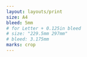 ```yaml
---
layout: layouts/print
size: A4
bleed: 5mm
# for Letter + 0.125in bleed
# size: "229.5mm 297mm"
# bleed: 3.175mm
marks: crop
---
```

